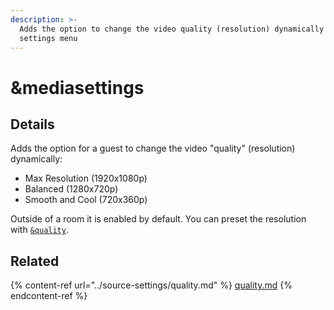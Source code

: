 ```yaml
---
description: >-
  Adds the option to change the video quality (resolution) dynamically via the
  settings menu
---
```


# \&mediasettings

## Details

Adds the option for a guest to change the video "quality" (resolution) dynamically:

* Max Resolution (1920x1080p)
* Balanced (1280x720p)
* Smooth and Cool (720x360p)

Outside of a room it is enabled by default. You can preset the resolution with [`&quality`](../source-settings/quality.md).

## Related

{% content-ref url="../source-settings/quality.md" %}
[quality.md](../source-settings/quality.md)
{% endcontent-ref %}
